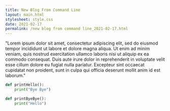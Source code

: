 ```yaml
---
title: New Blog From Command Line
layout: main.html
stylesheet: style.css
date: 2021-02-17
permalink: /new blog from command line_2021-02-17.html
---
```

    

"Lorem ipsum dolor sit amet, consectetur adipiscing elit, sed do eiusmod tempor incididunt ut labore et dolore magna aliqua. Ut enim ad minim veniam, quis nostrud exercitation ullamco laboris nisi ut aliquip ex ea commodo consequat. Duis aute irure dolor in reprehenderit in voluptate velit esse cillum dolore eu fugiat nulla pariatur. Excepteur sint occaecat cupidatat non proident, sunt in culpa qui officia deserunt mollit anim id est laborum."


```python
def printHello():
    print("Bye Bye")

def printByeBye():
    print("Hello")
```